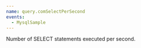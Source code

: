 ```yaml
---
name: query.comSelectPerSecond
events:
  - MysqlSample
---
```


Number of SELECT statements executed per second.